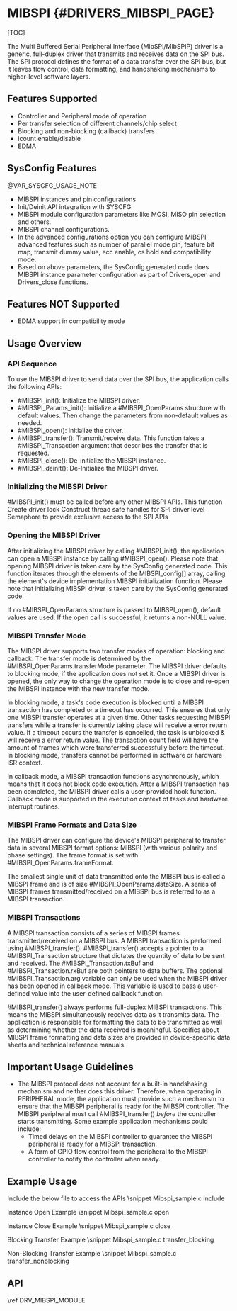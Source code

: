# MIBSPI {#DRIVERS_MIBSPI_PAGE}

[TOC]

The Multi Buffered Serial Peripheral Interface (MibSPI/MibSPIP) driver is a generic,
full-duplex driver that transmits and receives data on the SPI bus.
The SPI protocol defines the format of a data transfer over the SPI bus,
but it leaves flow control, data formatting, and handshaking mechanisms
to higher-level software layers.

## Features Supported

- Controller and Peripheral mode of operation
- Per transfer selection of different channels/chip select
- Blocking and non-blocking (callback) transfers
- icount enable/disable
- EDMA

## SysConfig Features

@VAR_SYSCFG_USAGE_NOTE

- MIBSPI instances and pin configurations
- Init/Deinit API integration with SYSCFG
- MIBSPI module configuration parameters like MOSI, MISO pin selection and others.
- MIBSPI channel configurations.
- In the advanced configurations option you can configure MIBSPI advanced features such as number of parallel mode pin,
  feature bit map, transmit dummy value, ecc enable, cs hold and compatibility mode.
- Based on above parameters, the SysConfig generated code does MIBSPI instance parameter configuration as part of
  Drivers_open and Drivers_close functions.

## Features NOT Supported

- EDMA support in compatibility mode

## Usage Overview

### API Sequence

To use the MIBSPI driver to send data over the SPI bus, the application
calls the following APIs:

- #MIBSPI_init(): Initialize the MIBSPI driver.
- #MIBSPI_Params_init():  Initialize a #MIBSPI_OpenParams structure with default
  values.  Then change the parameters from non-default values as needed.
- #MIBSPI_open():  Initialize the driver.
- #MIBSPI_transfer():  Transmit/receive data.  This function takes a
  #MIBSPI_Transaction argument that describes the transfer that is requested.
- #MIBSPI_close():  De-initialize the MIBSPI instance.
- #MIBSPI_deinit(): De-Initialize the MIBSPI driver.

### Initializing the MIBSPI Driver

#MIBSPI_init() must be called before any other MIBSPI APIs.  This function
Create driver lock Construct thread safe handles for SPI driver level
Semaphore to provide exclusive access to the SPI APIs

### Opening the MIBSPI Driver

After initializing the MIBSPI driver by calling #MIBSPI_init(), the application
can open a MIBSPI instance by calling #MIBSPI_open().
Please note that opening MIBSPI driver is taken care by the
SysConfig generated code.
This function iterates through the elements of the MIBSPI_config[] array, calling
the element's device implementation MIBSPI initialization function.
Please note that initializing MIBSPI driver is taken care by the
SysConfig generated code.

If no #MIBSPI_OpenParams structure is passed to MIBSPI_open(), default values are
used. If the open call is successful, it returns a non-NULL value.

### MIBSPI Transfer Mode

The MIBSPI driver supports two transfer modes of operation: blocking and callback.
The transfer mode is determined by the #MIBSPI_OpenParams.transferMode parameter.
The MIBSPI driver defaults to blocking mode, if the application does not set it.
Once a MIBSPI driver is opened, the only way to change the operation mode
is to close and re-open the MIBSPI instance with the new transfer mode.

In blocking mode, a task's code execution is blocked until a MIBSPI
transaction has completed or a timeout has occurred. This ensures
that only one MIBSPI transfer operates at a given time. Other tasks requesting
MIBSPI transfers while a transfer is currently taking place will receive
a error return value. If a timeout occurs the transfer is cancelled, the
task is unblocked & will receive a error return value. The transaction
count field will have the amount of frames which were transferred
successfully before the timeout. In blocking mode, transfers cannot be
performed in software or hardware ISR context.

In callback mode, a MIBSPI transaction functions asynchronously, which
means that it does not block code execution. After a MIBSPI transaction
has been completed, the MIBSPI driver calls a user-provided hook function.
Callback mode is supported in the execution context of tasks and
hardware interrupt routines.

### MIBSPI Frame Formats and Data Size

The MIBSPI driver can configure the device's MIBSPI peripheral to transfer
data in several MIBSPI format options: MIBSPI (with various polarity and phase
settings). The frame format is set with #MIBSPI_OpenParams.frameFormat.

The smallest single unit of data transmitted onto the MIBSPI bus is called
a MIBSPI frame and is of size #MIBSPI_OpenParams.dataSize. A series of MIBSPI frames
transmitted/received on a MIBSPI bus is referred to as a MIBSPI transaction.

### MIBSPI Transactions

A MIBSPI transaction consists of a series of MIBSPI frames
transmitted/received on a MIBSPI bus.  A MIBSPI transaction is performed
using #MIBSPI_transfer(). #MIBSPI_transfer() accepts a pointer to a
#MIBSPI_Transaction structure that dictates the quantity of data to be
sent and received.
The #MIBSPI_Transaction.txBuf and #MIBSPI_Transaction.rxBuf are both pointers
to data buffers.
The optional #MIBSPI_Transaction.arg variable can only be used when the
MIBSPI driver has been opened in callback mode. This variable is used to
pass a user-defined value into the user-defined callback function.

#MIBSPI_transfer() always performs full-duplex MIBSPI transactions. This means
the MIBSPI simultaneously receives data as it transmits data. The application
is responsible for formatting the data to be transmitted as well as
determining whether the data received is meaningful.
Specifics about MIBSPI frame formatting and data sizes are provided in
device-specific data sheets and technical reference manuals.

## Important Usage Guidelines

- The MIBSPI protocol does not account for a built-in handshaking mechanism
  and neither does this driver. Therefore, when operating in
  PERIPHERAL mode, the application must provide such a mechanism to
  ensure that the MIBSPI peripheral is ready for the MIBSPI controller. The MIBSPI peripheral
  must call #MIBSPI_transfer() *before* the controller starts transmitting.
  Some example application mechanisms could include:
    - Timed delays on the MIBSPI controller to guarantee the MIBSPI peripheral is ready
      for a MIBSPI transaction.
    - A form of GPIO flow control from the peripheral to the MIBSPI controller to notify
      the controller when ready.

## Example Usage

Include the below file to access the APIs
\snippet Mibspi_sample.c include

Instance Open Example
\snippet Mibspi_sample.c open

Instance Close Example
\snippet Mibspi_sample.c close

Blocking Transfer Example
\snippet Mibspi_sample.c transfer_blocking

Non-Blocking Transfer Example
\snippet Mibspi_sample.c transfer_nonblocking

## API

\ref DRV_MIBSPI_MODULE
